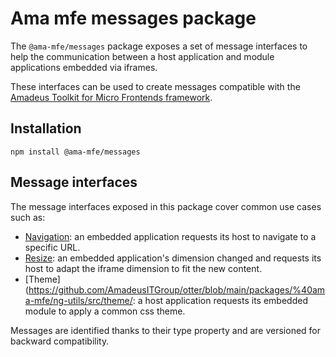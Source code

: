 # Ama mfe messages package

The `@ama-mfe/messages` package exposes a set of message interfaces to help the communication between a host application 
and module applications embedded via iframes.

These interfaces can be used to create messages compatible with the [Amadeus Toolkit for Micro Frontends framework](https://www.npmjs.com/package/@amadeus-it-group/microfrontends-angular).

## Installation
``npm install @ama-mfe/messages``

## Message interfaces
The message interfaces exposed in this package cover common use cases such as:
- [Navigation](https://github.com/AmadeusITGroup/otter/blob/main/packages/%40ama-mfe/ng-utils/src/navigation/): an embedded application requests its host to navigate to a specific URL.
- [Resize](https://github.com/AmadeusITGroup/otter/blob/main/packages/%40ama-mfe/ng-utils/src/resize/): an embedded application's dimension changed and requests its host to adapt the iframe dimension to fit the new content.
- [Theme](https://github.com/AmadeusITGroup/otter/blob/main/packages/%40ama-mfe/ng-utils/src/theme/: a host application requests its embedded module to apply a common css theme. 

Messages are identified thanks to their type property and are versioned for backward compatibility.
